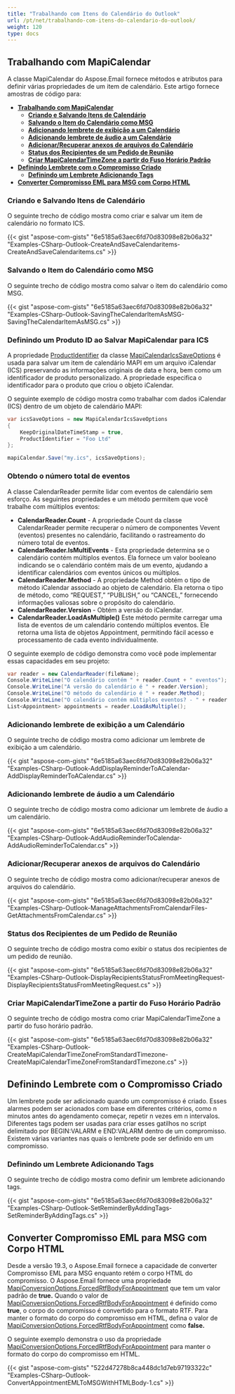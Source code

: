 ```yaml
---
title: "Trabalhando com Itens do Calendário do Outlook"
url: /pt/net/trabalhando-com-itens-do-calendario-do-outlook/
weight: 120
type: docs
---
```


## **Trabalhando com MapiCalendar**

A classe MapiCalendar do Aspose.Email fornece métodos e atributos para definir várias propriedades de um item de calendário. Este artigo fornece amostras de código para:

- [**Trabalhando com MapiCalendar**](#trabalhando-com-mapicalendar)
  - [**Criando e Salvando Itens de Calendário**](#criando-e-salvando-itens-de-calendario)
  - [**Salvando o Item do Calendário como MSG**](#salvando-o-item-do-calendario-como-msg)
  - [**Adicionando lembrete de exibição a um Calendário**](#adicionando-lembrete-de-exibicao-a-um-calendario)
  - [**Adicionando lembrete de áudio a um Calendário**](#adicionando-lembrete-de-audio-a-um-calendario)
  - [**Adicionar/Recuperar anexos de arquivos do Calendário**](#adicionarrecuperar-anexos-de-arquivos-do-calendario)
  - [**Status dos Recipientes de um Pedido de Reunião**](#status-dos-recipientes-de-um-pedido-de-reuniao)
  - [**Criar MapiCalendarTimeZone a partir do Fuso Horário Padrão**](#criar-mapicalendartimezone-a-partir-do-fuso-horario-padrao)
- [**Definindo Lembrete com o Compromisso Criado**](#definindo-lembrete-com-o-compromisso-criado)
  - [**Definindo um Lembrete Adicionando Tags**](#definindo-um-lembrete-adicionando-tags)
- [**Converter Compromisso EML para MSG com Corpo HTML**](#converter-compromisso-eml-para-msg-com-corpo-html)

### **Criando e Salvando Itens de Calendário**

O seguinte trecho de código mostra como criar e salvar um item de calendário no formato ICS.

{{< gist "aspose-com-gists" "6e5185a63aec6fd70d83098e82b06a32" "Examples-CSharp-Outlook-CreateAndSaveCalendaritems-CreateAndSaveCalendaritems.cs" >}}

### **Salvando o Item do Calendário como MSG**

O seguinte trecho de código mostra como salvar o item do calendário como MSG.

{{< gist "aspose-com-gists" "6e5185a63aec6fd70d83098e82b06a32" "Examples-CSharp-Outlook-SavingTheCalendarItemAsMSG-SavingTheCalendarItemAsMSG.cs" >}}

### **Definindo um Produto ID ao Salvar MapiCalendar para ICS**

A propriedade [ProductIdentifier](https://reference.aspose.com/email/net/aspose.email.mapi/mapicalendaricssaveoptions/productidentifier/) da classe [MapiCalendarIcsSaveOptions](https://reference.aspose.com/email/net/aspose.email.mapi/mapicalendaricssaveoptions/#mapicalendaricssaveoptions-class) é usada para salvar um item de calendário MAPI em um arquivo iCalendar (ICS) preservando as informações originais de data e hora, bem como um identificador de produto personalizado. A propriedade especifica o identificador para o produto que criou o objeto iCalendar.

O seguinte exemplo de código mostra como trabalhar com dados iCalendar (ICS) dentro de um objeto de calendário MAPI:

```cs
var icsSaveOptions = new MapiCalendarIcsSaveOptions
{
    KeepOriginalDateTimeStamp = true,
    ProductIdentifier = "Foo Ltd"
};

mapiCalendar.Save("my.ics", icsSaveOptions);
```

### **Obtendo o número total de eventos**

A classe CalendarReader permite lidar com eventos de calendário sem esforço. As seguintes propriedades e um método permitem que você trabalhe com múltiplos eventos:

- **CalendarReader.Count** - A propriedade Count da classe CalendarReader permite recuperar o número de componentes Vevent (eventos) presentes no calendário, facilitando o rastreamento do número total de eventos.
- **CalendarReader.IsMultiEvents** - Esta propriedade determina se o calendário contém múltiplos eventos. Ela fornece um valor booleano indicando se o calendário contém mais de um evento, ajudando a identificar calendários com eventos únicos ou múltiplos.
- **CalendarReader.Method** - A propriedade Method obtém o tipo de método iCalendar associado ao objeto de calendário. Ela retorna o tipo de método, como “REQUEST,” “PUBLISH,” ou “CANCEL,” fornecendo informações valiosas sobre o propósito do calendário.
- **CalendarReader.Version** - Obtém a versão do iCalendar.
- **CalendarReader.LoadAsMultiple()** Este método permite carregar uma lista de eventos de um calendário contendo múltiplos eventos. Ele retorna uma lista de objetos Appointment, permitindo fácil acesso e processamento de cada evento individualmente.

O seguinte exemplo de código demonstra como você pode implementar essas capacidades em seu projeto:

```cs
var reader = new CalendarReader(fileName);
Console.WriteLine("O calendário contém " + reader.Count + " eventos");
Console.WriteLine("A versão do calendário é " + reader.Version);
Console.WriteLine("O método do calendário é " + reader.Method);
Console.WriteLine("O calendário contém múltiplos eventos? - " + reader.IsMultiEvents);
List<Appointment> appointments = reader.LoadAsMultiple();
```

### **Adicionando lembrete de exibição a um Calendário**

O seguinte trecho de código mostra como adicionar um lembrete de exibição a um calendário.

{{< gist "aspose-com-gists" "6e5185a63aec6fd70d83098e82b06a32" "Examples-CSharp-Outlook-AddDisplayReminderToACalendar-AddDisplayReminderToACalendar.cs" >}}

### **Adicionando lembrete de áudio a um Calendário**

O seguinte trecho de código mostra como adicionar um lembrete de áudio a um calendário.

{{< gist "aspose-com-gists" "6e5185a63aec6fd70d83098e82b06a32" "Examples-CSharp-Outlook-AddAudioReminderToCalendar-AddAudioReminderToCalendar.cs" >}}

### **Adicionar/Recuperar anexos de arquivos do Calendário**

O seguinte trecho de código mostra como adicionar/recuperar anexos de arquivos do calendário.

{{< gist "aspose-com-gists" "6e5185a63aec6fd70d83098e82b06a32" "Examples-CSharp-Outlook-ManageAttachmentsFromCalendarFiles-GetAttachmentsFromCalendar.cs" >}}

### **Status dos Recipientes de um Pedido de Reunião**

O seguinte trecho de código mostra como exibir o status dos recipientes de um pedido de reunião.

{{< gist "aspose-com-gists" "6e5185a63aec6fd70d83098e82b06a32" "Examples-CSharp-Outlook-DisplayRecipientsStatusFromMeetingRequest-DisplayRecipientsStatusFromMeetingRequest.cs" >}}

### **Criar MapiCalendarTimeZone a partir do Fuso Horário Padrão**

O seguinte trecho de código mostra como criar MapiCalendarTimeZone a partir do fuso horário padrão.

{{< gist "aspose-com-gists" "6e5185a63aec6fd70d83098e82b06a32" "Examples-CSharp-Outlook-CreateMapiCalendarTimeZoneFromStandardTimezone-CreateMapiCalendarTimeZoneFromStandardTimezone.cs" >}}

## **Definindo Lembrete com o Compromisso Criado**

Um lembrete pode ser adicionado quando um compromisso é criado. Esses alarmes podem ser acionados com base em diferentes critérios, como n minutos antes do agendamento começar, repetir n vezes em n intervalos. Diferentes tags podem ser usadas para criar esses gatilhos no script delimitado por BEGIN:VALARM e END:VALARM dentro de um compromisso. Existem várias variantes nas quais o lembrete pode ser definido em um compromisso.

### **Definindo um Lembrete Adicionando Tags**

O seguinte trecho de código mostra como definir um lembrete adicionando tags.

{{< gist "aspose-com-gists" "6e5185a63aec6fd70d83098e82b06a32" "Examples-CSharp-Outlook-SetReminderByAddingTags-SetReminderByAddingTags.cs" >}}

## **Converter Compromisso EML para MSG com Corpo HTML**

Desde a versão 19.3, o Aspose.Email fornece a capacidade de converter Compromisso EML para MSG enquanto retém o corpo HTML do compromisso. O Aspose.Email fornece uma propriedade [MapiConversionOptions.ForcedRtfBodyForAppointment](https://reference.aspose.com/email/net/aspose.email.mapi/mapiconversionoptions/forcedrtfbodyforappointment/) que tem um valor padrão de **true.** Quando o valor de [MapiConversionOptions.ForcedRtfBodyForAppointment](https://reference.aspose.com/email/net/aspose.email.mapi/mapiconversionoptions/forcedrtfbodyforappointment/) é definido como **true**, o corpo do compromisso é convertido para o formato RTF. Para manter o formato do corpo do compromisso em HTML, defina o valor de [MapiConversionOptions.ForcedRtfBodyForAppointment](https://reference.aspose.com/email/net/aspose.email.mapi/mapiconversionoptions/forcedrtfbodyforappointment/) como **false.**

O seguinte exemplo demonstra o uso da propriedade [MapiConversionOptions.ForcedRtfBodyForAppointment](https://reference.aspose.com/email/net/aspose.email.mapi/mapiconversionoptions/forcedrtfbodyforappointment/) para manter o formato do corpo do compromisso em HTML.

{{< gist "aspose-com-gists" "522d47278b8ca448dc1d7eb97193322c" "Examples-CSharp-Outlook-ConvertAppointmentEMLToMSGWithHTMLBody-1.cs" >}}